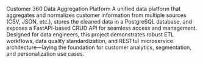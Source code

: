 Customer 360 Data Aggregation Platform
A unified data platform that aggregates and normalizes customer information from multiple sources (CSV, JSON, etc.), stores the cleaned data in a PostgreSQL database, and exposes a FastAPI-based CRUD API for seamless access and management. Designed for data engineers, this project demonstrates robust ETL workflows, data quality standardization, and RESTful microservice architecture—laying the foundation for customer analytics, segmentation, and personalization use cases.

